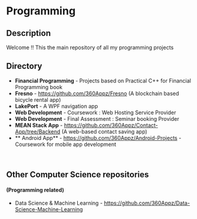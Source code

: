 # Programming


## Description
Welcome !! This the main repository of all my programming projects

## Directory
 * **Financial Programming** - Projects based on Practical C++ for Financial Programming book
 * **Fresno** - https://github.com/360Appz/Fresno (A blockchain based bicycle rental app)
 * **LakePort** - A WPF navigation app 
 * **Web Development** - Coursework : Web Hosting Service Provider
 * **Web Development** - Final Assessment : Seminar booking Provider
 * **MEAN Stack App** - https://github.com/360Appz/Contact-App/tree/Backend (A web-based contact saving app)
 * ** Android App** - https://github.com/360Appz/Android-Projects - Coursework for mobile app development 
 
&nbsp;

## Other Computer Science repositories
#### (Programming related)
* Data Science & Machine Learning - https://github.com/360Appz/Data-Science-Machine-Learning
 



